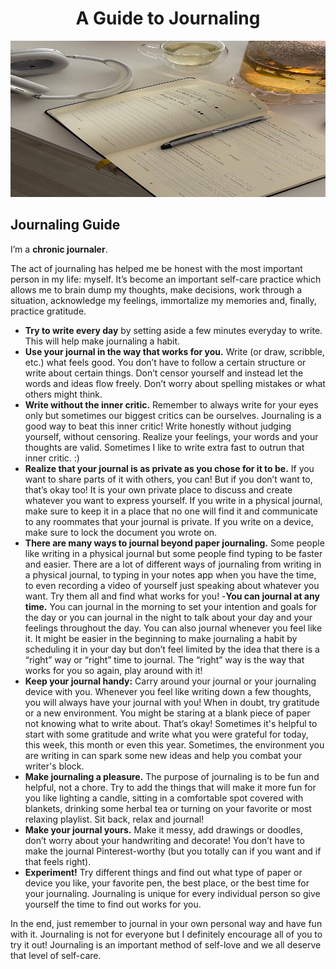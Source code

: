 </p>
<h1 align="center"> A Guide to Journaling </h1>
<img src="Peaceful moments.jpeg" alt="Journal pic" width="600px" height="250px">

<!-- journaling guide -->
## Journaling Guide
I’m a **chronic journaler**.  

The act of journaling has helped me be honest with the most important person in my life: myself. It’s become an important self-care practice which allows me to brain dump my thoughts, make decisions, work through a situation, acknowledge my feelings, immortalize my memories and, finally, practice gratitude. 

- **Try to write every day** by setting aside a few minutes everyday to write. This will help make journaling a habit. 
- **Use your journal in the way that works for you.** Write (or draw, scribble, etc.) what feels good. You don’t have to follow a certain structure or write about certain things. Don’t censor yourself and instead let the words and ideas flow freely. Don’t worry about spelling mistakes or what others might think.
- **Write without the inner critic.** Remember to always write for your eyes only but sometimes our biggest critics can be ourselves. Journaling is a good way to beat this inner critic! Write honestly without judging yourself, without censoring. Realize your feelings, your words and your thoughts are valid. Sometimes I like to write extra fast to outrun that inner critic. :)
- **Realize that your journal is as private as you chose for it to be.** If you want to share parts of it with others, you can! But if you don’t want to, that’s okay too! It is your own private place to discuss and create whatever you want to express yourself. If you write in a physical journal, make sure to keep it in a place that no one will find it and communicate to any roommates that your journal is private. If you write on a device, make sure to lock the document you wrote on.
- **There are many ways to journal beyond paper journaling.** Some people like writing in a physical journal but some people find typing to be faster and easier. There are a lot of different ways of journaling from writing in a physical journal, to typing in your notes app when you have the time, to even recording a video of yourself just speaking about whatever you want. Try them all and find what works for you!
-**You can journal at any time.** You can journal in the morning to set your intention and goals for the day or you can journal in the night to talk about your day and your feelings throughout the day. You can also journal whenever you feel like it. It might be easier in the beginning to make journaling a habit by scheduling it in your day but don’t feel limited by the idea that there is a “right” way or “right” time to journal. The “right” way is the way that works for you so again, play around with it!
- **Keep your journal handy:** Carry around your journal or your journaling device with you. Whenever you feel like writing down a few thoughts, you will always have your journal with you!
When in doubt, try gratitude or a new environment. You might be staring at a blank piece of paper not knowing what to write about. That’s okay! Sometimes it's helpful to start with some gratitude and write what you were grateful for today, this week, this month or even this year. Sometimes, the environment you are writing in can spark some new ideas and help you combat your writer's block. 
- **Make journaling a pleasure.** The purpose of journaling is to be fun and helpful, not a chore. Try to add the things that will make it more fun for you like lighting a candle, sitting in a comfortable spot covered with blankets, drinking some herbal tea or turning on your favorite or most relaxing playlist. Sit back, relax and journal!
- **Make your journal yours.** Make it messy, add drawings or doodles, don’t worry about your handwriting and decorate! You don’t have to make the journal Pinterest-worthy (but you totally can if you want and if that feels right). 
- **Experiment!** Try different things and find out what type of paper or device you like, your favorite pen, the best place, or the best time for your journaling. Journaling is unique for every individual person so give yourself the time to find out works for you.

In the end, just remember to journal in your own personal way and have fun with it. Journaling is not for everyone but I definitely encourage all of you to try it out! Journaling is an important method of self-love and we all deserve that level of self-care.